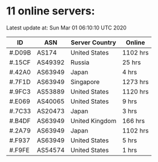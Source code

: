 # 11 online servers:

Latest update at: Sun Mar 01 06:10:10 UTC 2020

| ID | ASN | Server Country | Online |
| -- | --- | -------------- | ------ |
| #.D09B | AS174 | United States | 1102 hrs |
| #.15CF | AS49392 | Russia | 25 hrs |
| #.42A0 | AS63949 | Japan | 4 hrs |
| #.7F1D | AS63949 | Singapore | 1273 hrs |
| #.9FC3 | AS53889 | United States | 1120 hrs |
| #.E069 | AS40065 | United States | 9 hrs |
| #.7C33 | AS20473 | Japan | 3 hrs |
| #.B4DF | AS63949 | United Kingdom | 166 hrs |
| #.2A79 | AS63949 | Japan | 1102 hrs |
| #.F937 | AS63949 | United States | 5 hrs |
| #.F9FE | AS54574 | United States | 1 hrs |

